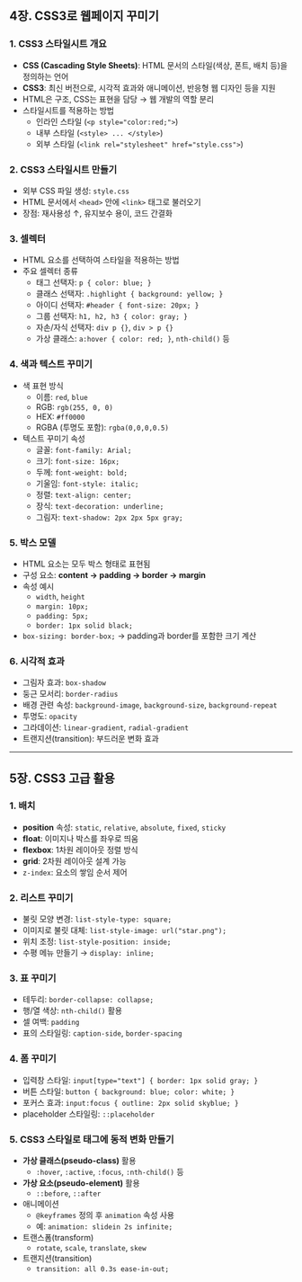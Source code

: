## 4장. CSS3로 웹페이지 꾸미기

### 1. CSS3 스타일시트 개요
- **CSS (Cascading Style Sheets)**: HTML 문서의 스타일(색상, 폰트, 배치 등)을 정의하는 언어  
- **CSS3**: 최신 버전으로, 시각적 효과와 애니메이션, 반응형 웹 디자인 등을 지원  
- HTML은 구조, CSS는 표현을 담당 → 웹 개발의 역할 분리  
- 스타일시트를 적용하는 방법
  - 인라인 스타일 (`<p style="color:red;">`)
  - 내부 스타일 (`<style> ... </style>`)
  - 외부 스타일 (`<link rel="stylesheet" href="style.css">`)

### 2. CSS3 스타일시트 만들기
- 외부 CSS 파일 생성: `style.css`
- HTML 문서에서 `<head>` 안에 `<link>` 태그로 불러오기
- 장점: 재사용성 ↑, 유지보수 용이, 코드 간결화

### 3. 셀렉터
- HTML 요소를 선택하여 스타일을 적용하는 방법
- 주요 셀렉터 종류
  - 태그 선택자: `p { color: blue; }`
  - 클래스 선택자: `.highlight { background: yellow; }`
  - 아이디 선택자: `#header { font-size: 20px; }`
  - 그룹 선택자: `h1, h2, h3 { color: gray; }`
  - 자손/자식 선택자: `div p {}`, `div > p {}`
  - 가상 클래스: `a:hover { color: red; }`, `nth-child()` 등

### 4. 색과 텍스트 꾸미기
- 색 표현 방식
  - 이름: `red`, `blue`
  - RGB: `rgb(255, 0, 0)`
  - HEX: `#ff0000`
  - RGBA (투명도 포함): `rgba(0,0,0,0.5)`
- 텍스트 꾸미기 속성
  - 글꼴: `font-family: Arial;`
  - 크기: `font-size: 16px;`
  - 두께: `font-weight: bold;`
  - 기울임: `font-style: italic;`
  - 정렬: `text-align: center;`
  - 장식: `text-decoration: underline;`
  - 그림자: `text-shadow: 2px 2px 5px gray;`

### 5. 박스 모델
- HTML 요소는 모두 박스 형태로 표현됨
- 구성 요소: **content → padding → border → margin**
- 속성 예시
  - `width`, `height`
  - `margin: 10px;`
  - `padding: 5px;`
  - `border: 1px solid black;`
- `box-sizing: border-box;` → padding과 border를 포함한 크기 계산

### 6. 시각적 효과
- 그림자 효과: `box-shadow`
- 둥근 모서리: `border-radius`
- 배경 관련 속성: `background-image`, `background-size`, `background-repeat`
- 투명도: `opacity`
- 그라데이션: `linear-gradient`, `radial-gradient`
- 트랜지션(transition): 부드러운 변화 효과

---

## 5장. CSS3 고급 활용

### 1. 배치
- **position** 속성: `static`, `relative`, `absolute`, `fixed`, `sticky`
- **float**: 이미지나 박스를 좌우로 띄움
- **flexbox**: 1차원 레이아웃 정렬 방식
- **grid**: 2차원 레이아웃 설계 가능
- `z-index`: 요소의 쌓임 순서 제어

### 2. 리스트 꾸미기
- 불릿 모양 변경: `list-style-type: square;`
- 이미지로 불릿 대체: `list-style-image: url("star.png");`
- 위치 조정: `list-style-position: inside;`
- 수평 메뉴 만들기 → `display: inline;`

### 3. 표 꾸미기
- 테두리: `border-collapse: collapse;`
- 행/열 색상: `nth-child()` 활용
- 셀 여백: `padding`
- 표의 스타일링: `caption-side`, `border-spacing`

### 4. 폼 꾸미기
- 입력창 스타일: `input[type="text"] { border: 1px solid gray; }`
- 버튼 스타일: `button { background: blue; color: white; }`
- 포커스 효과: `input:focus { outline: 2px solid skyblue; }`
- placeholder 스타일링: `::placeholder`

### 5. CSS3 스타일로 태그에 동적 변화 만들기
- **가상 클래스(pseudo-class)** 활용
  - `:hover`, `:active`, `:focus`, `:nth-child()` 등
- **가상 요소(pseudo-element)** 활용
  - `::before`, `::after`
- 애니메이션
  - `@keyframes` 정의 후 `animation` 속성 사용
  - 예: `animation: slidein 2s infinite;`
- 트랜스폼(transform)
  - `rotate`, `scale`, `translate`, `skew`
- 트랜지션(transition)
  - `transition: all 0.3s ease-in-out;`